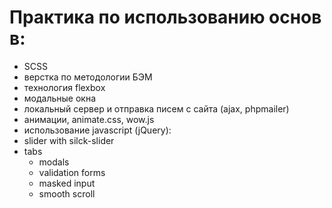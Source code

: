 # Практика по использованию основ в:

- SCSS
- верстка по методологии БЭМ
- технология flexbox
- модальные окна
- локальный сервер и отправка писем с сайта (ajax, phpmailer)
- анимации, animate.css, wow.js
- использование javascript (jQuery):
- slider with silck-slider
- tabs
  - modals
  - validation forms
  - masked input
  - smooth scroll

